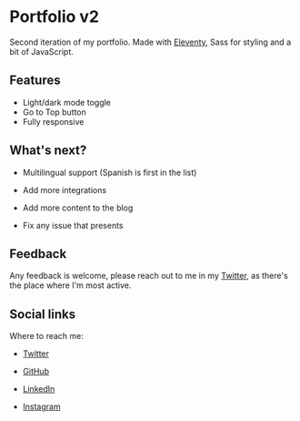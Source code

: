 # Portfolio v2

Second iteration of my portfolio. Made with [Eleventy](https://www.11ty.dev/), Sass for styling and a bit of JavaScript.

## Features

- Light/dark mode toggle
- Go to Top button
- Fully responsive

## What's next?

- Multilingual support (Spanish is first in the list)

- Add more integrations

- Add more content to the blog

- Fix any issue that presents

## Feedback

Any feedback is welcome, please reach out to me in my [Twitter](https://twitter.com/rafacalvodev), as there's the place where I'm most active.

## Social links

Where to reach me:

- [Twitter](https://twitter.com/rafacalvodev)

- [GitHub](https://github.com/rafacalvodev)

- [LinkedIn](https://www.linkedin.com/in/rafacalvodev/)

- [Instagram](https://www.instagram.com/rafacalvodev/)
